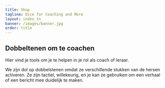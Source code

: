 ```yaml
---
title: Shop
tagline: Dice for Coaching and More
layout: index_tn
banner: /images/banner.jpg
order: title
---
```


## Dobbeltenen om te coachen

Hier vind je tools om je te helpen in je rol als coach of leraar.

We zijn dol op dobbelstenen omdat ze verschillende stukken van de hersen activeren. Ze zijn tactiel, willekeurig, en je kan ze gebruiken om een verhaal of een bericht mee duidelijk te maken.